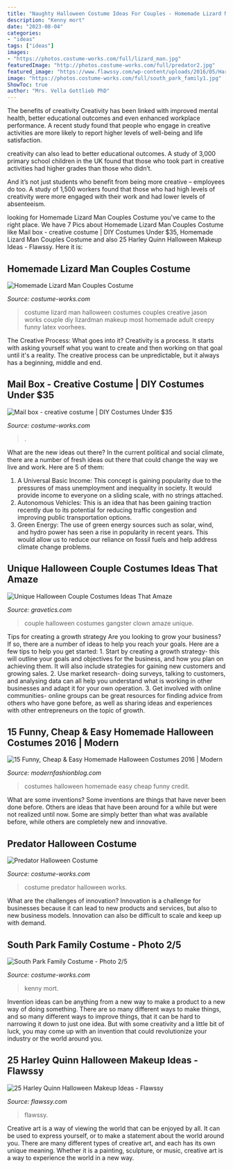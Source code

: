 ```yaml
---
title: "Naughty Halloween Costume Ideas For Couples - Homemade Lizard Man Couples Costume"
description: "Kenny mort"
date: "2023-08-04"
categories:
- "ideas"
tags: ["ideas"]
images:
- "https://photos.costume-works.com/full/lizard_man.jpg"
featuredImage: "http://photos.costume-works.com/full/predator2.jpg"
featured_image: "https://www.flawssy.com/wp-content/uploads/2016/05/Harley-quinn-makeup..jpg"
image: "https://photos.costume-works.com/full/south_park_family1.jpg"
ShowToc: true
author: "Mrs. Vella Gottlieb PhD"
---
```



The benefits of creativity
Creativity has been linked with improved mental health, better educational outcomes and even enhanced workplace performance.
A recent study found that people who engage in creative activities are more likely to report higher levels of well-being and life satisfaction.

 creativity can also lead to better educational outcomes. A study of 3,000 primary school children in the UK found that those who took part in creative activities had higher grades than those who didn’t.

And it’s not just students who benefit from being more creative – employees do too. A study of 1,500 workers found that those who had high levels of creativity were more engaged with their work and had lower levels of absenteeism.

	

		
looking for Homemade Lizard Man Couples Costume you've came to the right place. We have 7 Pics about Homemade Lizard Man Couples Costume like Mail box - creative costume | DIY Costumes Under $35, Homemade Lizard Man Couples Costume and also 25 Harley Quinn Halloween Makeup Ideas - Flawssy. Here it is:
		
    
## Homemade Lizard Man Couples Costume

<img loading=lazy src="https://photos.costume-works.com/full/lizard_man.jpg" onerror="this.onerror=null;this.src='https://tse4.mm.bing.net/th?id=OIP.9in-8nQuKma_CyZ-fdSAbwHaKe&amp;pid=15.1';" alt="Homemade Lizard Man Couples Costume">

_Source: costume-works.com_

>costume lizard man halloween costumes couples creative jason works couple diy lizardman makeup most homemade adult creepy funny latex voorhees. 

	

The Creative Process: What goes into it?
Creativity is a process. It starts with asking yourself what you want to create and then working on that goal until it's a reality. The creative process can be unpredictable, but it always has a beginning, middle and end.

    
## Mail Box - Creative Costume | DIY Costumes Under $35

<img loading=lazy src="https://photos.costume-works.com/full/mail.jpg" onerror="this.onerror=null;this.src='https://tse1.mm.bing.net/th?id=OIP.1IAQJiVvrAuAFpkjnFw5yQHaNL&amp;pid=15.1';" alt="Mail box - creative costume | DIY Costumes Under $35">

_Source: costume-works.com_

>. 

	

What are the new ideas out there?
In the current political and social climate, there are a number of fresh ideas out there that could change the way we live and work. Here are 5 of them: 
1. A Universal Basic Income: This concept is gaining popularity due to the pressures of mass unemployment and inequality in society. It would provide income to everyone on a sliding scale, with no strings attached.
2. Autonomous Vehicles: This is an idea that has been gaining traction recently due to its potential for reducing traffic congestion and improving public transportation options.
3. Green Energy: The use of green energy sources such as solar, wind, and hydro power has seen a rise in popularity in recent years. This would allow us to reduce our reliance on fossil fuels and help address climate change problems.

    
## Unique Halloween Couple Costumes Ideas That Amaze

<img loading=lazy src="https://www.gravetics.com/wp-content/uploads/2017/07/Halloween-gangster-clown-couple.jpg" onerror="this.onerror=null;this.src='https://tse1.mm.bing.net/th?id=OIP.-THLRoYQBDBFTN3iVRSm2QHaN3&amp;pid=15.1';" alt="Unique Halloween Couple Costumes Ideas That Amaze">

_Source: gravetics.com_

>couple halloween costumes gangster clown amaze unique. 

	

Tips for creating a growth strategy
Are you looking to grow your business? If so, there are a number of ideas to help you reach your goals. Here are a few tips to help you get started: 1. Start by creating a growth strategy- this will outline your goals and objectives for the business, and how you plan on achieving them. It will also include strategies for gaining new customers and growing sales. 2. Use market research- doing surveys, talking to customers, and analysing data can all help you understand what is working in other businesses and adapt it for your own operation. 3. Get involved with online communities- online groups can be great resources for finding advice from others who have gone before, as well as sharing ideas and experiences with other entrepreneurs on the topic of growth. 
    
## 15 Funny, Cheap &amp; Easy Homemade Halloween Costumes 2016 | Modern

<img loading=lazy src="http://modernfashionblog.com/wp-content/uploads/2016/08/15-Funny-Cheap-Easy-Homemade-Halloween-Costumes-2016-13.jpg" onerror="this.onerror=null;this.src='https://tse4.mm.bing.net/th?id=OIP.nU295cxRdVIlDzl8T7C79wHaJ3&amp;pid=15.1';" alt="15 Funny, Cheap &amp; Easy Homemade Halloween Costumes 2016 | Modern">

_Source: modernfashionblog.com_

>costumes halloween homemade easy cheap funny credit. 

	

What are some inventions?
Some inventions are things that have never been done before. Others are ideas that have been around for a while but were not realized until now. Some are simply better than what was available before, while others are completely new and innovative.

    
## Predator Halloween Costume

<img loading=lazy src="http://photos.costume-works.com/full/predator2.jpg" onerror="this.onerror=null;this.src='https://tse3.mm.bing.net/th?id=OIP.DOE7njN5jScjq4E9vlt-BgHaK5&amp;pid=15.1';" alt="Predator Halloween Costume">

_Source: costume-works.com_

>costume predator halloween works. 

	

What are the challenges of innovation?
Innovation is a challenge for businesses because it can lead to new products and services, but also to new business models. Innovation can also be difficult to scale and keep up with demand.

    
## South Park Family Costume - Photo 2/5

<img loading=lazy src="https://photos.costume-works.com/full/south_park_family1.jpg" onerror="this.onerror=null;this.src='https://tse1.mm.bing.net/th?id=OIP.X79a71pMuVi4QlaA4IeNRAHaKV&amp;pid=15.1';" alt="South Park Family Costume - Photo 2/5">

_Source: costume-works.com_

>kenny mort. 

	

Invention ideas can be anything from a new way to make a product to a new way of doing something. There are so many different ways to make things, and so many different ways to improve things, that it can be hard to narrowing it down to just one idea. But with some creativity and a little bit of luck, you may come up with an invention that could revolutionize your industry or the world around you.

    
## 25 Harley Quinn Halloween Makeup Ideas - Flawssy

<img loading=lazy src="https://www.flawssy.com/wp-content/uploads/2016/05/Harley-quinn-makeup..jpg" onerror="this.onerror=null;this.src='https://tse2.mm.bing.net/th?id=OIP.f96h6bedoX5Qs1CvAfkmlQHaJ4&amp;pid=15.1';" alt="25 Harley Quinn Halloween Makeup Ideas - Flawssy">

_Source: flawssy.com_

>flawssy. 

	

Creative art is a way of viewing the world that can be enjoyed by all. It can be used to express yourself, or to make a statement about the world around you. There are many different types of creative art, and each has its own unique meaning. Whether it is a painting, sculpture, or music, creative art is a way to experience the world in a new way.

